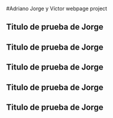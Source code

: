 #Adriano Jorge y Víctor webpage project


## Titulo de prueba de Jorge
## Titulo de prueba de Jorge
## Titulo de prueba de Jorge
## Titulo de prueba de Jorge
## Titulo de prueba de Jorge
